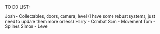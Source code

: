 TO DO LIST:

Josh     - Collectables, doors, camera, level (I have some rebust systems, just need to update them more or less)
Harry   - Combat
Sam     - Movement
Tom    - Splines
Simon - Level
